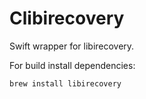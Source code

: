 # Clibirecovery

Swift wrapper for libirecovery.

For build install dependencies:

``` shell
brew install libirecovery
```
